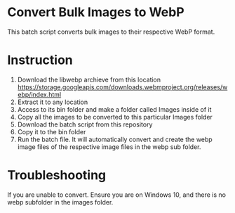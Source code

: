# Convert Bulk Images to WebP
This batch script converts bulk images to their respective WebP format. 

# Instruction
1. Download the libwebp archieve from this location
https://storage.googleapis.com/downloads.webmproject.org/releases/webp/index.html
2. Extract it to any location
3. Access to its bin folder and make a folder called Images inside of it
4. Copy all the images to be converted to this particular Images folder
5. Download the batch script from this repository
6. Copy it to the bin folder
7. Run the batch file. It will automatically convert and create the webp image files of the respective image files in the webp sub folder.

# Troubleshooting
If you are unable to convert. Ensure you are on Windows 10, and there is no webp subfolder in the images folder.
